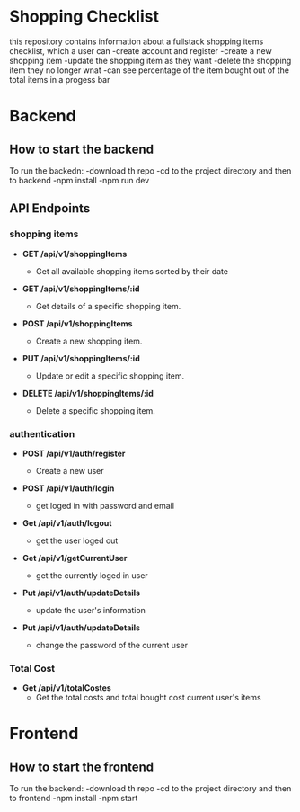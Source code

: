 # Shopping Checklist

this repository contains information about a fullstack shopping items checklist, which a user can
-create account and register
-create a new shopping item
-update the shopping item as they want
-delete the shopping item they no longer wnat
-can see percentage of the item bought out of the total items in a progess bar

# Backend

## How to start the backend

To run the backedn:
-download th repo
-cd to the project directory and then to backend
-npm install
-npm run dev

## API Endpoints

### shopping items

- **GET /api/v1/shoppingItems**

  - Get all available shopping items sorted by their date

- **GET /api/v1/shoppingItems/:id**

  - Get details of a specific shopping item.

- **POST /api/v1/shoppingItems**

  - Create a new shopping item.

- **PUT /api/v1/shoppingItems/:id**

  - Update or edit a specific shopping item.

- **DELETE /api/v1/shoppingItems/:id**
  - Delete a specific shopping item.

### authentication

- **POST /api/v1/auth/register**

  - Create a new user

- **POST /api/v1/auth/login**

  - get loged in with password and email

- **Get /api/v1/auth/logout**

  - get the user loged out

- **Get /api/v1/getCurrentUser**

  - get the currently loged in user

- **Put /api/v1/auth/updateDetails**

  - update the user's information

- **Put /api/v1/auth/updateDetails**
  - change the password of the current user

### Total Cost

- **Get /api/v1/totalCostes**
  - Get the total costs and total bought cost current user's items

# Frontend

## How to start the frontend

To run the backend:
-download th repo
-cd to the project directory and then to frontend
-npm install
-npm start
